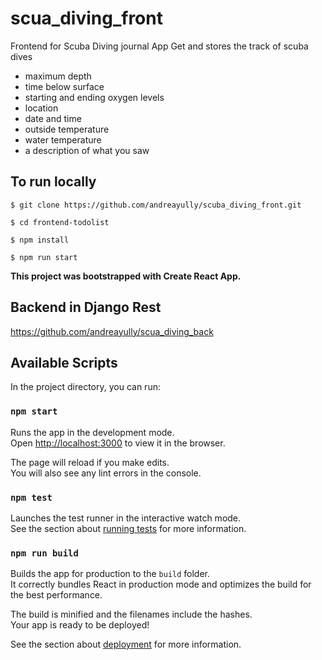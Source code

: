 # scua_diving_front

Frontend for Scuba Diving journal App
Get and stores the track of scuba dives

* maximum depth
* time below surface
* starting and ending oxygen levels
* location
* date and time
* outside temperature
* water temperature
* a description of what you saw

## To run locally

~~~
$ git clone https://github.com/andreayully/scuba_diving_front.git

$ cd frontend-todolist

$ npm install

$ npm run start
~~~

**This project was bootstrapped with Create React App.**

## Backend in Django Rest
https://github.com/andreayully/scua_diving_back

## Available Scripts

In the project directory, you can run:

### `npm start`

Runs the app in the development mode.\
Open [http://localhost:3000](http://localhost:3000) to view it in the browser.

The page will reload if you make edits.\
You will also see any lint errors in the console.

### `npm test`

Launches the test runner in the interactive watch mode.\
See the section about [running tests](https://facebook.github.io/create-react-app/docs/running-tests) for more information.

### `npm run build`

Builds the app for production to the `build` folder.\
It correctly bundles React in production mode and optimizes the build for the best performance.

The build is minified and the filenames include the hashes.\
Your app is ready to be deployed!

See the section about [deployment](https://facebook.github.io/create-react-app/docs/deployment) for more information.

